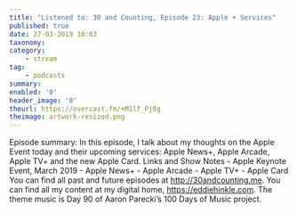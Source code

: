```yaml
---
title: "Listened to: 30 and Counting, Episode 23: Apple + Services"
published: true
date: 27-03-2019 10:03
taxonomy:
category:
	- stream
tag:
	- podcasts
summary:
enabled: '0'
header_image: '0'
theurl: https://overcast.fm/+M1lf_Pj0g
theimage: artwork-resized.png
--- 
```

Episode summary: In this episode, I talk about my thoughts on the Apple Event today and their upcoming services: Apple News+, Apple Arcade, Apple TV+ and the new Apple Card. Links and Show Notes - Apple Keynote Event, March 2019 - Apple News+ - Apple Arcade - Apple TV+ - Apple Card You can find all past and future episodes at http://30andcounting.me. You can find all my content at my digital home, https://eddiehinkle.com. The theme music is Day 90 of Aaron Parecki’s 100 Days of Music project.
